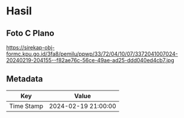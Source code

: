 # Hasil

## Foto C Plano

https://sirekap-obj-formc.kpu.go.id/3fa8/pemilu/ppwp/33/72/04/10/07/3372041007024-20240219-204155--f82ae76c-56ce-49ae-ad25-ddd040ed4cb7.jpg


## Metadata

| Key        | Value               |
| ---------- | ------------------- |
| Time Stamp | 2024-02-19 21:00:00 |



